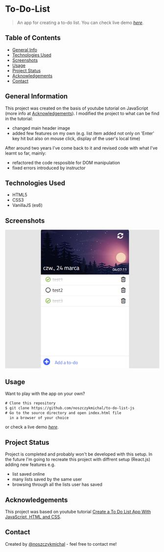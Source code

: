 # To-Do-List 
> An app for creating a to-do list.
> You can check live demo [_here_](https://noszczykmichal.github.io/to-do-list/index.html).

## Table of Contents
* [General Info](#general-information)
* [Technologies Used](#technologies-used)
* [Screenshots](#screenshots)
* [Usage](#usage)
* [Project Status](#project-status)
* [Acknowledgements](#acknowledgements)
* [Contact](#contact)


## General Information
  This project was created on the basis of youtube tutorial on JavaScript (more info at [Acknowledgements](#acknowledgements)). 
  I modified the project to what can be find in the tutorial:
  - changed main header image
  - added few features on my own (e.g. list item added not only on 'Enter' key hit but also on mouse click, display of the user's local time)  

  After around two years I've come back to it and revised code with what I've learnt so far, mainly:
  - refactored the code resposible for DOM manipulation
  - fixed errors introduced by instructor 


## Technologies Used
- HTML5
- CSS3
- VanillaJS (es6)


## Screenshots
![Example screenshot](./img/screenshot.PNG)


## Usage
Want to play with the app on your own?
```
# Clone this repository
$ git clone https://github.com/noszczykmichal/to-do-list-js
# Go to the source directory and open index.html file 
  in a browser of your choice
```
or check a live demo [_here_](https://noszczykmichal.github.io/to-do-list/index.html).

## Project Status
Project is completed and probably won't be developed with this setup. In the future I'm going to recreate this project with diffrent setup (React.js) adding new features e.g. 
- list saved online 
- many lists saved by the same user
- browsing through all the lists user has saved 


## Acknowledgements
This project was based on youtube tutorial [Create a To Do List App With JavaScript, HTML and CSS](https://www.youtube.com/watch?v=b8sUhU_eq3g).


## Contact
Created by [@noszczykmichal](https://noszczykmichal.github.io/portfolio/index.html#contact) - feel free to contact me!


